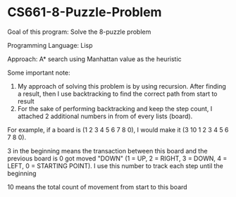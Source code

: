 # CS661-8-Puzzle-Problem

Goal of this program: Solve the 8-puzzle problem

Programming Language: Lisp

Approach: A* search using Manhattan value as the heuristic


Some important note:
1. My approach of solving this problem is by using recursion. After finding a result, then I use backtracking to find the correct path from start to result
2. For the sake of performing backtracking and keep the step count, I attached 2 additional numbers in from of every lists (board).

For example, if a board is (1 2 3 4 5 6 7 8 0), I would make it (3 10 1 2 3 4 5 6 7 8 0). 

3 in the beginning means the transaction between this board and the previous board is 0 got moved "DOWN" (1 = UP, 2 = RIGHT, 3 = DOWN, 4 = LEFT, 0 = STARTING POINT). I use this number to track each step until the beginning

10 means the total count of movement from start to this board

